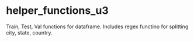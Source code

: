 # helper_functions_u3
Train, Test, Val functions for dataframe. Includes regex functino for splitting city, state, country. 
